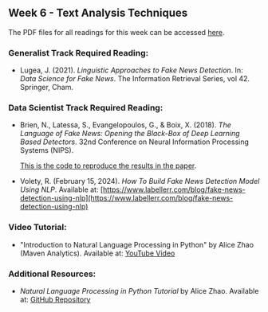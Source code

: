 ## Week 6 - Text Analysis Techniques

The PDF files for all readings for this week can be accessed [here](https://canvas.stanford.edu/courses/198736/files/folder/Week%206). 

### Generalist Track Required Reading:
- Lugea, J. (2021). *Linguistic Approaches to Fake News Detection*. In: *Data Science for Fake News*. The Information Retrieval Series, vol 42. Springer, Cham.

### Data Scientist Track Required Reading:
- Brien, N., Latessa, S., Evangelopoulos, G., & Boix, X. (2018). *The Language of Fake News: Opening the Black-Box of Deep Learning Based Detectors*. 32nd Conference on Neural Information Processing Systems (NIPS).

  [This is the code to reproduce the results in the paper](https://github.com/sophialatessa/FakeNewsDeepLearning?tab=readme-ov-file).

- Volety, R. (February 15, 2024). *How To Build Fake News Detection Model Using NLP*. Available at: [https://www.labellerr.com/blog/fake-news-detection-using-nlp](https://www.labellerr.com/blog/fake-news-detection-using-nlp)

### Video Tutorial:
- "Introduction to Natural Language Processing in Python" by Alice Zhao (Maven Analytics). Available at: [YouTube Video](https://www.youtube.com/watch?v=xvqsFTUsOmc)

### Additional Resources:
- *Natural Language Processing in Python Tutorial* by Alice Zhao. Available at: [GitHub Repository](https://github.com/adashofdata/nlp-in-python-tutorial)
